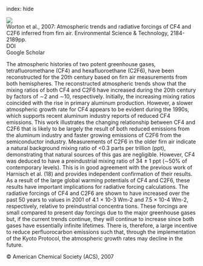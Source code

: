 index: hide

<div class="Citation">
    <div class="Citation-thumb CitationThumb-linked"  data-href="https://doi.org/10.1021/es061710t">
      <img src="https://static.claimspace.cloud/climate-study-static/refs/thumbs/2/Worton_et_al_2007-thumb.png" />
    </div>

  <div class="Citation-body">
    <div class="Citation-text">Worton et al., 2007: Atmospheric trends and radiative forcings of CF4 and C2F6 inferred from firn air. <span class="Article-journal">Environmental Science & Technology, </span><span class="Article-volume"></span>2184-2189pp.</div>
    <div class="Citation-links">
      <div class="CitationLink" data-href="https://doi.org/10.1021/es061710t">
        <div class="CitationLink-icon CitationLink-Doi"></div>
        <div class="CitationLink-text">DOI</div>
      </div>
      <div class="CitationLink" data-href="https://scholar.google.com/scholar?q=10.1021/es061710t">
        <div class="CitationLink-icon CitationLink-Scholar"></div>
        <div class="CitationLink-text">Google Scholar</div>
      </div>
    </div>
  </div>
</div>

The atmospheric histories of two potent greenhouse gases, tetrafluoromethane (CF4) and hexafluoroethane (C2F6), have been reconstructed for the 20th century based on firn air measurements from both hemispheres. The reconstructed atmospheric trends show that the mixing ratios of both CF4 and C2F6 have increased during the 20th century by factors of ∼2 and ∼10, respectively. Initially, the increasing mixing ratios coincided with the rise in primary aluminum production. However, a slower atmospheric growth rate for CF4 appears to be evident during the 1990s, which supports recent aluminum industry reports of reduced CF4 emissions. This work illustrates the changing relationship between CF4 and C2F6 that is likely to be largely the result of both reduced emissions from the aluminum industry and faster growing emissions of C2F6 from the semiconductor industry. Measurements of C2F6 in the older firn air indicate a natural background mixing ratio of <0.3 parts per trillion (ppt), demonstrating that natural sources of this gas are negligible. However, CF4 was deduced to have a preindustrial mixing ratio of 34 ± 1 ppt (∼50% of contemporary levels). This is in good agreement with the previous work of Harnisch et al. (18) and provides independent confirmation of their results. As a result of the large global warming potentials of CF4 and C2F6, these results have important implications for radiative forcing calculations. The radiative forcings of CF4 and C2F6 are shown to have increased over the past 50 years to values in 2001 of 4.1 × 10-3 Wm-2 and 7.5 × 10-4 Wm-2, respectively, relative to preindustrial concentra tions. These forcings are small compared to present day forcings due to the major greenhouse gases but, if the current trends continue, they will continue to increase since both gases have essentially infinite lifetimes. There is, therefore, a large incentive to reduce perfluorocarbon emissions such that, through the implementation of the Kyoto Protocol, the atmospheric growth rates may decline in the future.

<div class="Citation-copy">
&copy; American Chemical Society (ACS), 2007
</div>